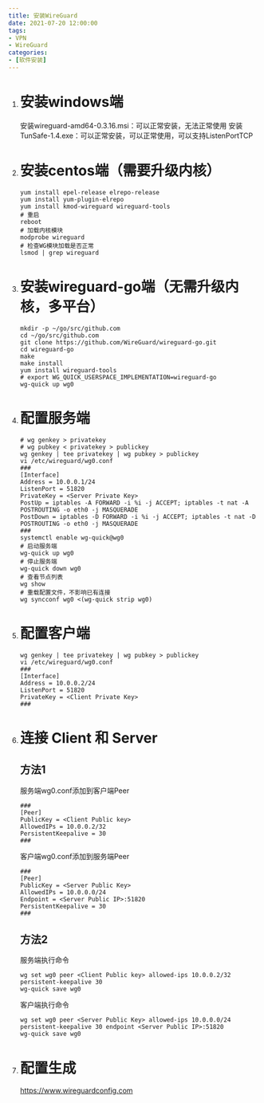 ```yaml
---
title: 安装WireGuard
date: 2021-07-20 12:00:00
tags:
- VPN
- WireGuard
categories:
- [软件安装]
---
```


1. # 安装windows端

   安装wireguard-amd64-0.3.16.msi：可以正常安装，无法正常使用
   安装TunSafe-1.4.exe：可以正常安装，可以正常使用，可以支持ListenPortTCP

2. # 安装centos端（需要升级内核）

   ```shell
   yum install epel-release elrepo-release
   yum install yum-plugin-elrepo
   yum install kmod-wireguard wireguard-tools
   # 重启
   reboot
   # 加载内核模块
   modprobe wireguard
   # 检查WG模块加载是否正常
   lsmod | grep wireguard
   ```
   
   <!-- more -->

3. # 安装wireguard-go端（无需升级内核，多平台）

   ```shell
   mkdir -p ~/go/src/github.com
   cd ~/go/src/github.com
   git clone https://github.com/WireGuard/wireguard-go.git
   cd wireguard-go
   make
   make install
   yum install wireguard-tools
   # export WG_QUICK_USERSPACE_IMPLEMENTATION=wireguard-go
   wg-quick up wg0
   ```

4. # 配置服务端

   ```shell
   # wg genkey > privatekey
   # wg pubkey < privatekey > publickey
   wg genkey | tee privatekey | wg pubkey > publickey
   vi /etc/wireguard/wg0.conf
   ###
   [Interface]
   Address = 10.0.0.1/24
   ListenPort = 51820
   PrivateKey = <Server Private Key>
   PostUp = iptables -A FORWARD -i %i -j ACCEPT; iptables -t nat -A POSTROUTING -o eth0 -j MASQUERADE
   PostDown = iptables -D FORWARD -i %i -j ACCEPT; iptables -t nat -D POSTROUTING -o eth0 -j MASQUERADE
   ###
   systemctl enable wg-quick@wg0
   # 启动服务端
   wg-quick up wg0
   # 停止服务端
   wg-quick down wg0
   # 查看节点列表
   wg show
   # 重载配置文件，不影响已有连接
   wg syncconf wg0 <(wg-quick strip wg0)
   ```

5. # 配置客户端

   ```shell
   wg genkey | tee privatekey | wg pubkey > publickey
   vi /etc/wireguard/wg0.conf
   ###
   [Interface]
   Address = 10.0.0.2/24
   ListenPort = 51820
   PrivateKey = <Client Private Key>
   ###
   ```

6. # 连接 Client 和 Server

   ## 方法1

   服务端wg0.conf添加到客户端Peer

   ```shell
   ###
   [Peer]
   PublicKey = <Client Public key>
   AllowedIPs = 10.0.0.2/32
   PersistentKeepalive = 30
   ###
   ```

   客户端wg0.conf添加到服务端Peer

   ```shell
   ###
   [Peer]
   PublicKey = <Server Public Key>
   AllowedIPs = 10.0.0.0/24
   Endpoint = <Server Public IP>:51820
   PersistentKeepalive = 30
   ###
   ```

   ## 方法2

   服务端执行命令

   ```shell
   wg set wg0 peer <Client Public key> allowed-ips 10.0.0.2/32 persistent-keepalive 30
   wg-quick save wg0
   ```

   客户端执行命令

   ```shell
   wg set wg0 peer <Server Public Key> allowed-ips 10.0.0.0/24 persistent-keepalive 30 endpoint <Server Public IP>:51820 
   wg-quick save wg0
   ```
   
7. # 配置生成

   https://www.wireguardconfig.com

